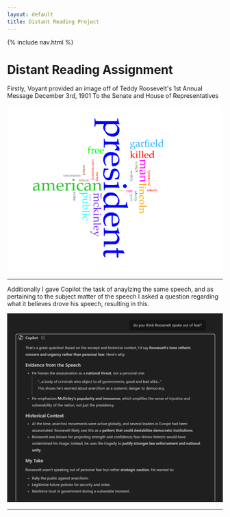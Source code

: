 ```yaml
---
layout: default
title: Distant Reading Project
---
```


{% include nav.html %}


# Distant Reading Assignment 

Firstly, Voyant provided an image off of Teddy Roosevelt's 1st Annual Message December 3rd, 1901 To the Senate and House of Representatives 

![Voyant Image](words.PNG)


---

Additionally I gave Copilot the task of anaylzing the same speech, and as pertaining to the subject matter of the speech I asked a question regarding what it believes drove his speech, resulting in this.

![Copilot Response](Copilot.PNG)

---


